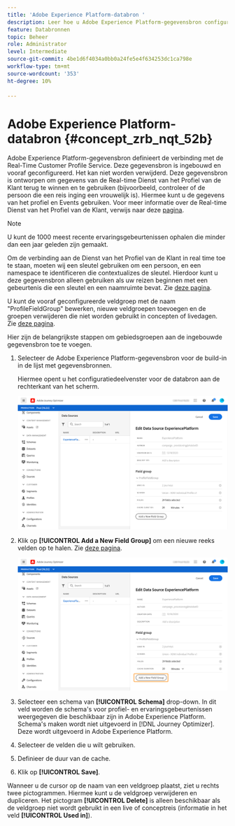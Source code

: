 ```yaml
---
title: 'Adobe Experience Platform-databron '
description: Leer hoe u Adobe Experience Platform-gegevensbron configureert
feature: Databronnen
topic: Beheer
role: Administrator
level: Intermediate
source-git-commit: 4be1d6f4034a0bb0a24fe5e4f634253dc1ca798e
workflow-type: tm+mt
source-wordcount: '353'
ht-degree: 10%

---
```


# Adobe Experience Platform-databron {#concept_zrb_nqt_52b}

Adobe Experience Platform-gegevensbron definieert de verbinding met de Real-Time Customer Profile Service. Deze gegevensbron is ingebouwd en vooraf geconfigureerd. Het kan niet worden verwijderd. Deze gegevensbron is ontworpen om gegevens van de Real-time Dienst van het Profiel van de Klant terug te winnen en te gebruiken (bijvoorbeeld, controleer of de persoon die een reis inging een vrouwelijk is). Hiermee kunt u de gegevens van het profiel en Events gebruiken. Voor meer informatie over de Real-time Dienst van het Profiel van de Klant, verwijs naar deze [pagina](https://experienceleague.adobe.com/docs/experience-platform/profile/home.html).

>[!NOTE]
>
>U kunt de 1000 meest recente ervaringsgebeurtenissen ophalen die minder dan een jaar geleden zijn gemaakt.

Om de verbinding aan de Dienst van het Profiel van de Klant in real time toe te staan, moeten wij een sleutel gebruiken om een persoon, en een namespace te identificeren die contextualizes de sleutel. Hierdoor kunt u deze gegevensbron alleen gebruiken als uw reizen beginnen met een gebeurtenis die een sleutel en een naamruimte bevat. Zie [deze pagina](../building-journeys/journey.md).

U kunt de vooraf geconfigureerde veldgroep met de naam &quot;ProfileFieldGroup&quot; bewerken, nieuwe veldgroepen toevoegen en de groepen verwijderen die niet worden gebruikt in concepten of livedagen. Zie [deze pagina](../datasource/configure-data-sources.md#define-field-groups).

Hier zijn de belangrijkste stappen om gebiedsgroepen aan de ingebouwde gegevensbron toe te voegen.

1. Selecteer de Adobe Experience Platform-gegevensbron voor de build-in in de lijst met gegevensbronnen.

   Hiermee opent u het configuratiedeelvenster voor de databron aan de rechterkant van het scherm.

   ![](../assets/journey23.png)

1. Klik op **[!UICONTROL Add a New Field Group]** om een nieuwe reeks velden op te halen. Zie [deze pagina](../datasource/configure-data-sources.md#define-field-groups).

   ![](../assets/journey24.png)

1. Selecteer een schema van **[!UICONTROL Schema]** drop-down. In dit veld worden de schema&#39;s voor profiel- en ervaringsgebeurtenissen weergegeven die beschikbaar zijn in Adobe Experience Platform. Schema&#39;s maken wordt niet uitgevoerd in [!DNL Journey Optimizer]. Deze wordt uitgevoerd in Adobe Experience Platform.
1. Selecteer de velden die u wilt gebruiken.
1. Definieer de duur van de cache.
1. Klik op **[!UICONTROL Save]**.

Wanneer u de cursor op de naam van een veldgroep plaatst, ziet u rechts twee pictogrammen. Hiermee kunt u de veldgroep verwijderen en dupliceren. Het pictogram **[!UICONTROL Delete]** is alleen beschikbaar als de veldgroep niet wordt gebruikt in een live of conceptreis (informatie in het veld **[!UICONTROL Used in]**).
